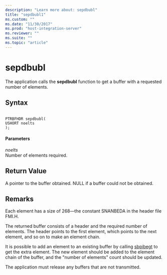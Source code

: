 ```yaml
---
description: "Learn more about: sepdbubl"
title: "sepdbubl1"
ms.custom: ""
ms.date: "11/30/2017"
ms.prod: "host-integration-server"
ms.reviewer: ""
ms.suite: ""
ms.topic: "article"
---
```

# sepdbubl
The application calls the **sepdbubl** function to get a buffer with a requested number of elements.  
  
## Syntax  
  
```  
  
PTRBFHDR sepdbubl(  
USHORT noelts  
);  
```  
  
#### Parameters  
 *noelts*  
 Number of elements required.  
  
## Return Value  
 A pointer to the buffer obtained. NULL if a buffer could not be obtained.  
  
## Remarks  
 Each element has a size of 268—the constant SNANBEDA in the header file FMI.H.  
  
 The returned buffer consists of a header and the required number of elements. The header points to the first element, which points to the next element, and so on to make an element chain.  
  
 It is possible to add an element to an existing buffer by calling [sbpibegt](../core/sbpibegt2.md) to get the extra element. The new element should be added to the element chain of the buffer, and the "number of elements" count should be updated.  
  
 The application must release any buffers that are not transmitted.
